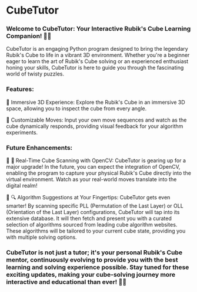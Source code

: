 # CubeTutor

### Welcome to CubeTutor: Your Interactive Rubik's Cube Learning Companion! 🎲✨

CubeTutor is an engaging Python program designed to bring the legendary Rubik's Cube to life in a vibrant 3D environment. Whether you're a beginner eager to learn the art of Rubik's Cube solving or an experienced enthusiast honing your skills, CubeTutor is here to guide you through the fascinating world of twisty puzzles.

### Features:

🔹 Immersive 3D Experience: Explore the Rubik's Cube in an immersive 3D space, allowing you to inspect the cube from every angle.

🔹 Customizable Moves: Input your own move sequences and watch as the cube dynamically responds, providing visual feedback for your algorithm experiments.

### Future Enhancements:

🔹 🚀 Real-Time Cube Scanning with OpenCV: CubeTutor is gearing up for a major upgrade! In the future, you can expect the integration of OpenCV, enabling the program to capture your physical Rubik's Cube directly into the virtual environment. Watch as your real-world moves translate into the digital realm!

🔹 🔍 Algorithm Suggestions at Your Fingertips: CubeTutor gets even smarter! By scanning specific PLL (Permutation of the Last Layer) or OLL (Orientation of the Last Layer) configurations, CubeTutor will tap into its extensive database. It will then fetch and present you with a curated selection of algorithms sourced from leading cube algorithm websites. These algorithms will be tailored to your current cube state, providing you with multiple solving options.

### CubeTutor is not just a tutor; it's your personal Rubik's Cube mentor, continuously evolving to provide you with the best learning and solving experience possible. Stay tuned for these exciting updates, making your cube-solving journey more interactive and educational than ever! 🌟🧩
